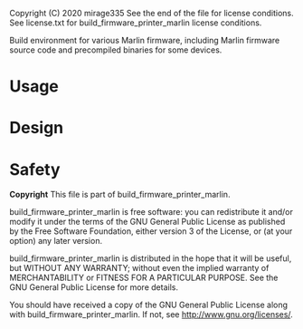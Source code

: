 Copyright (C) 2020 mirage335
See the end of the file for license conditions.
See license.txt for build_firmware_printer_marlin license conditions.

Build environment for various Marlin firmware, including Marlin firmware source code and precompiled binaries for some devices.

# Usage


# Design


# Safety


__Copyright__
This file is part of build_firmware_printer_marlin.

build_firmware_printer_marlin is free software: you can redistribute it and/or modify
it under the terms of the GNU General Public License as published by
the Free Software Foundation, either version 3 of the License, or
(at your option) any later version.

build_firmware_printer_marlin is distributed in the hope that it will be useful,
but WITHOUT ANY WARRANTY; without even the implied warranty of
MERCHANTABILITY or FITNESS FOR A PARTICULAR PURPOSE.  See the
GNU General Public License for more details.

You should have received a copy of the GNU General Public License
along with build_firmware_printer_marlin.  If not, see <http://www.gnu.org/licenses/>.
